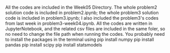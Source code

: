 
All the codes are included in the Week05 Directory. 
The whole problem2 solution code is included in problem2.ipynb; the whole problem3 solution code is included in problem3.ipynb; I also included the problem3's codes from last week in problem3-week04.ipynb. 
All the codes are written in JupyterNotebook, and the related csv files are included in the same foler, so no need to change the file path when running the codes. 
You probably need to install the packages in the terminal using 
pip install numpy 
pip install pandas 
pip install scipy 
pip install statsmodels
